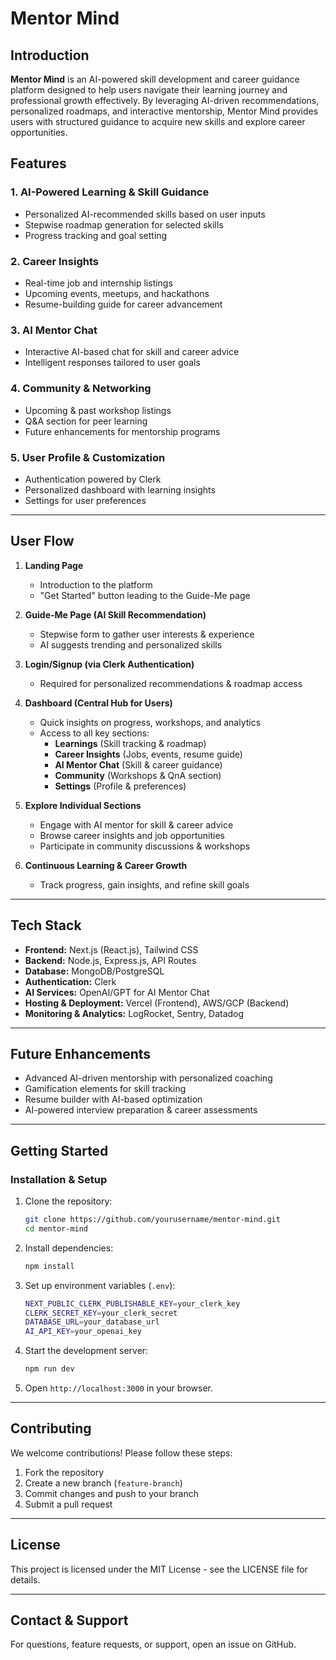 # Mentor Mind

## Introduction

**Mentor Mind** is an AI-powered skill development and career guidance platform designed to help users navigate their learning journey and professional growth effectively. By leveraging AI-driven recommendations, personalized roadmaps, and interactive mentorship, Mentor Mind provides users with structured guidance to acquire new skills and explore career opportunities.

## Features

### **1. AI-Powered Learning & Skill Guidance**

- Personalized AI-recommended skills based on user inputs
- Stepwise roadmap generation for selected skills
- Progress tracking and goal setting

### **2. Career Insights**

- Real-time job and internship listings
- Upcoming events, meetups, and hackathons
- Resume-building guide for career advancement

### **3. AI Mentor Chat**

- Interactive AI-based chat for skill and career advice
- Intelligent responses tailored to user goals

### **4. Community & Networking**

- Upcoming & past workshop listings
- Q&A section for peer learning
- Future enhancements for mentorship programs

### **5. User Profile & Customization**

- Authentication powered by Clerk
- Personalized dashboard with learning insights
- Settings for user preferences

---

## **User Flow**

1. **Landing Page**

   - Introduction to the platform
   - "Get Started" button leading to the Guide-Me page

2. **Guide-Me Page (AI Skill Recommendation)**

   - Stepwise form to gather user interests & experience
   - AI suggests trending and personalized skills

3. **Login/Signup (via Clerk Authentication)**

   - Required for personalized recommendations & roadmap access

4. **Dashboard (Central Hub for Users)**

   - Quick insights on progress, workshops, and analytics
   - Access to all key sections:
     - **Learnings** (Skill tracking & roadmap)
     - **Career Insights** (Jobs, events, resume guide)
     - **AI Mentor Chat** (Skill & career guidance)
     - **Community** (Workshops & QnA section)
     - **Settings** (Profile & preferences)

5. **Explore Individual Sections**

   - Engage with AI mentor for skill & career advice
   - Browse career insights and job opportunities
   - Participate in community discussions & workshops

6. **Continuous Learning & Career Growth**

   - Track progress, gain insights, and refine skill goals

---

## **Tech Stack**

- **Frontend:** Next.js (React.js), Tailwind CSS
- **Backend:** Node.js, Express.js, API Routes
- **Database:** MongoDB/PostgreSQL
- **Authentication:** Clerk
- **AI Services:** OpenAI/GPT for AI Mentor Chat
- **Hosting & Deployment:** Vercel (Frontend), AWS/GCP (Backend)
- **Monitoring & Analytics:** LogRocket, Sentry, Datadog

---

## **Future Enhancements**

- Advanced AI-driven mentorship with personalized coaching
- Gamification elements for skill tracking
- Resume builder with AI-based optimization
- AI-powered interview preparation & career assessments

---

## **Getting Started**

### **Installation & Setup**

1. Clone the repository:
   ```sh
   git clone https://github.com/yourusername/mentor-mind.git
   cd mentor-mind
   ```
2. Install dependencies:
   ```sh
   npm install
   ```
3. Set up environment variables (`.env`):
   ```sh
   NEXT_PUBLIC_CLERK_PUBLISHABLE_KEY=your_clerk_key
   CLERK_SECRET_KEY=your_clerk_secret
   DATABASE_URL=your_database_url
   AI_API_KEY=your_openai_key
   ```
4. Start the development server:
   ```sh
   npm run dev
   ```
5. Open `http://localhost:3000` in your browser.

---

## **Contributing**

We welcome contributions! Please follow these steps:

1. Fork the repository
2. Create a new branch (`feature-branch`)
3. Commit changes and push to your branch
4. Submit a pull request

---

## **License**

This project is licensed under the MIT License - see the LICENSE file for details.

---

## **Contact & Support**

For questions, feature requests, or support, open an issue on GitHub.

